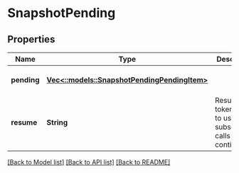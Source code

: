 # SnapshotPending

## Properties
Name | Type | Description | Notes
------------ | ------------- | ------------- | -------------
**pending** | [**Vec<::models::SnapshotPendingPendingItem>**](SnapshotPendingPendingItem.md) |  | [optional] [default to null]
**resume** | **String** | Resume token value to use in subsequent calls for continuation. | [optional] [default to null]

[[Back to Model list]](../README.md#documentation-for-models) [[Back to API list]](../README.md#documentation-for-api-endpoints) [[Back to README]](../README.md)


